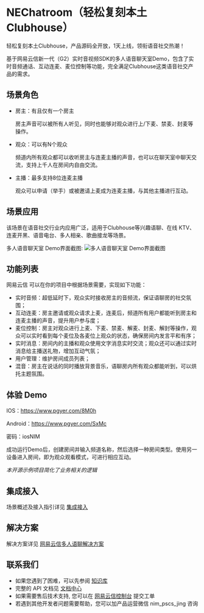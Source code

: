 # NEChatroom（轻松复刻本土Clubhouse）

轻松复刻本土Clubhouse，产品源码全开放，1天上线，领衔语音社交热潮！

基于网易云信新一代（G2）实时音视频SDK的多人语音聊天室Demo，包含了实时音频通话、互动连麦、麦位控制等功能，完全满足Clubhouse这类语音社交产品的需求。

## 场景角色

- 房主：有且仅有一个房主

  房主声音可以被所有人听见，同时也能够对观众进行上/下麦、禁麦、封麦等操作。
  
- 观众：可以有N个观众

  频道内所有观众都可以收听房主与连麦主播的声音，也可以在聊天室中聊天交流，支持上千人在房间内自由交流。 
  
- 主播：最多支持8位连麦主播

  观众可以申请（举手）或被邀请上麦成为连麦主播，与其他主播进行互动。
  
## 场景应用

该场景在语音社交行业内应用广泛，适用于Clubhouse等兴趣语聊、在线 KTV、连麦开黑、语音电台、多人相亲、歌曲接龙等场景。

多人语音聊天室 Demo界面截图:
![多人语音聊天室 Demo界面截图](https://yx-web-nosdn.netease.im/quickhtml%2Fassets%2Fyunxin%2Fdefault%2F%E5%AE%89%E5%8D%93%E8%AF%AD%E8%81%8A%E6%88%BF-%E4%BA%A4%E4%BA%92.png)


## 功能列表
网易云信 可以在你的项目中根据场景需要，实现如下功能：

- 实时音频：超低延时下，观众实时接收房主的音频流，保证语聊房的社交氛围；
- 互动连麦：房主邀请或观众请求上麦，连麦后，频道所有用户都能听到房主和连麦主播的声音，提升用户参与度；
- 麦位控制：房主对观众进行上麦、下麦、禁麦、解麦、封麦、解封等操作，观众可以实时看到每个麦位及各麦位上观众的状态，确保房间内发言平和有序；
- 实时消息：房间内的主播和观众使用文字消息实时交流；观众还可以通过实时消息给主播送礼物，增加互动气氛；
- 用户管理：维护房间成员列表；
- 混音：房主在说话的同时播放背景音乐，语聊房内所有观众都能听到，可以烘托主题氛围。

## 体验 Demo

IOS：https://www.pgyer.com/8M0h 

Android：https://www.pgyer.com/SxMc 

密码：iosNIM

成功运行Demo后，创建房间并输入频道名称，然后选择一种房间类型。使用另一设备进入房间，即为观众观看模式，可进行相应互动。

*本开源示例项目简化了业务相关的逻辑*

## 集成接入

场景概述及接入指引详见 [集成接入](https://dev.yunxin.163.com/docs/product/%E9%9F%B3%E8%A7%86%E9%A2%91%E9%80%9A%E8%AF%9D2.0/%E5%9C%BA%E6%99%AF%E5%AE%9E%E8%B7%B5/%E5%AE%9E%E7%8E%B0%E5%A4%9A%E4%BA%BA%E8%AF%AD%E9%9F%B3%E8%81%8A%E5%A4%A9%E5%AE%A4/%E5%9C%BA%E6%99%AF%E6%A6%82%E8%BF%B0)

## 解决方案

解决方案详见  [网易云信多人语聊解决方案](http://yunxin.163.com/voicechat)

## 联系我们
* 如果您遇到了困难，可以先参阅 [知识库](https://faq.yunxin.163.com/kb/main/#/)
* 完整的 API 文档见 [文档中心](https://dev.yunxin.163.com/?from=bdjjnim0035)
* 如果需要售后技术支持, 您可以在 [网易云信控制台](https://app.yunxin.163.com/index#/issue/submit) 提交工单
* 若遇到其他开发者问题需要帮助，您可以加产品运营微信 nim_pscs_jing 咨询
